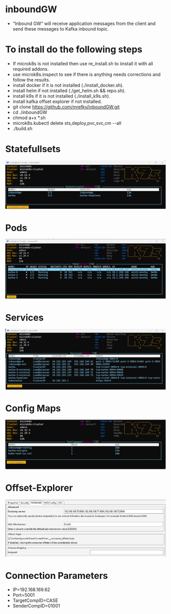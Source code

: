 # inboundGW



*	“Inbound GW” will receive application messages from the client and send these messages to Kafka inbound topic.


# To install do the following steps

* If microk8s is not installed then use re_install.sh to iinstall it with all required addons.
* use microk8s.inspect to see if there is anything needs corrections and follow the results.
* install docker if it is not installed (./install_docker.sh).
* install helm if not installed (./get_helm.sh && repo.sh).
* install k9s if it is not installed (./install_k9s.sh).
* install kafka offset explorer if not installed.
* git clone https://github.com/mrefky/inboundGW.git
* cd ./inboundGW
* chmod a+x *.sh
* microk8s.kubectl delete sts,deploy,pvc,svc,cm --all
* ./build.sh



# Statefullsets

![STS](./sts.jpg?raw=true "Sts")

# Pods

![Pods](./po.jpg?raw=true "po")

# Services

![Svc](./svc.jpg?raw=true "Svc")

# Config Maps

![CM](./cm.jpg?raw=true "cm")

# Offset-Explorer

![offset](offset_explorer.jpg)

# Connection Parameters


* IP=192.168.169.62
* Port=5001
* TargetCompID=CASE
* SenderCompID=01001

